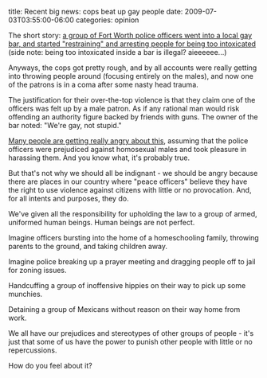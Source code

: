 title: Recent big news: cops beat up gay people
date: 2009-07-03T03:55:00-06:00
categories: opinion

The short story: [a group of Fort Worth police officers went into a local gay bar, and started "restraining" and arresting people for being too intoxicated](http://donttasemeblog.com/2009/06/police-raid-gay-bar-beating-an.html) (side note: being too intoxicated inside a bar is illegal? aieeeeee...)

Anyways, the cops got pretty rough, and by all accounts were really getting into throwing people around (focusing entirely on the males), and now one of the patrons is in a coma after some nasty head trauma.

The justification for their over-the-top violence is that they claim one of the officers was felt up by a  male patron. As if any rational man would risk offending an authority figure backed by friends with guns.  The owner of the bar noted: "We're gay, not stupid."

[Many people are getting really angry about this](http://slog.thestranger.com/slog/archives/2009/06/30/fort-worth-police-chief-that-faggot-had-it-coming), assuming that the police officers were prejudiced against homosexual males and took pleasure in harassing them.  And you know what, it's probably true.

But that's not why we should all be indignant - we should be angry because there are places in our country where "peace officers" believe they have the right to use violence against citizens with little or no provocation. And, for all intents and purposes, they do.

We've given all the responsibility for upholding the law to a group of armed, uniformed human beings.  Human beings are not perfect.

Imagine officers bursting into the home of a homeschooling family, throwing parents to the ground, and taking children away.

Imagine police breaking up a prayer meeting and dragging people off to jail for zoning issues.

Handcuffing a group of inoffensive hippies on their way to pick up some munchies.

Detaining a group of Mexicans without reason on their way home from work.

We all have our prejudices and stereotypes of other groups of people - it's just that some of us have the power to punish other people with little or no repercussions.

How do you feel about it?